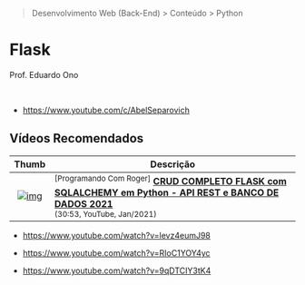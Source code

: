 > Desenvolvimento Web (Back-End) > Conteúdo > Python

# Flask

Prof. Eduardo Ono

<br>

* https://www.youtube.com/c/AbelSeparovich

## Vídeos Recomendados

| Thumb | Descrição |
| :-: | --- |
| [![img](https://img.youtube.com/vi/WDpPGFkI9UU/default.jpg)](https://www.youtube.com/watch?v=WDpPGFkI9UU "CRUD COMPLETO FLASK com SQLALCHEMY em Python - API REST e BANCO DE DADOS 2021") | <sup>[Programando Com Roger]</sup> [__CRUD COMPLETO FLASK com SQLALCHEMY em Python - API REST e BANCO DE DADOS 2021__](https://www.youtube.com/watch?v=WDpPGFkI9UU) <br> <small>(30:53, YouTube, Jan/2021)</small>

* https://www.youtube.com/watch?v=levz4eumJ98

* https://www.youtube.com/watch?v=RIoC1YOY4yc

* https://www.youtube.com/watch?v=9qDTCIY3tK4

<br>
